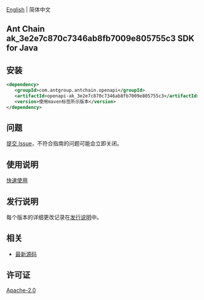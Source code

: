 [English](README.md) | 简体中文

## Ant Chain ak_3e2e7c870c7346ab8fb7009e805755c3 SDK for Java

## 安装

```xml
<dependency>
   <groupId>com.antgroup.antchain.openapi</groupId>
   <artifactId>openapi-ak_3e2e7c870c7346ab8fb7009e805755c3</artifactId>
   <version>使用maven标签所示版本</version>
</dependency>
```

## 问题

[提交 Issue](https://github.com/alipay/antchain-openapi-prod-sdk/issues/new)，不符合指南的问题可能会立即关闭。

## 使用说明

[快速使用](https://github.com/alipay/antchain-openapi-prod-sdk)

## 发行说明

每个版本的详细更改记录在[发行说明](./ChangeLog.txt)中。

## 相关

- [最新源码](https://github.com/alipay/antchain-openapi-prod-sdk/)

## 许可证

[Apache-2.0](http://www.apache.org/licenses/LICENSE-2.0)
